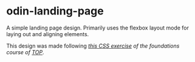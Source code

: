 # odin-landing-page

A simple landing page design. Primarily uses the flexbox layout mode for laying out and aligning elements.

This design was made following *[this CSS exercise](https://www.theodinproject.com/lessons/foundations-landing-page) of the foundations course of [TOP](https://www.theodinproject.com/)*.